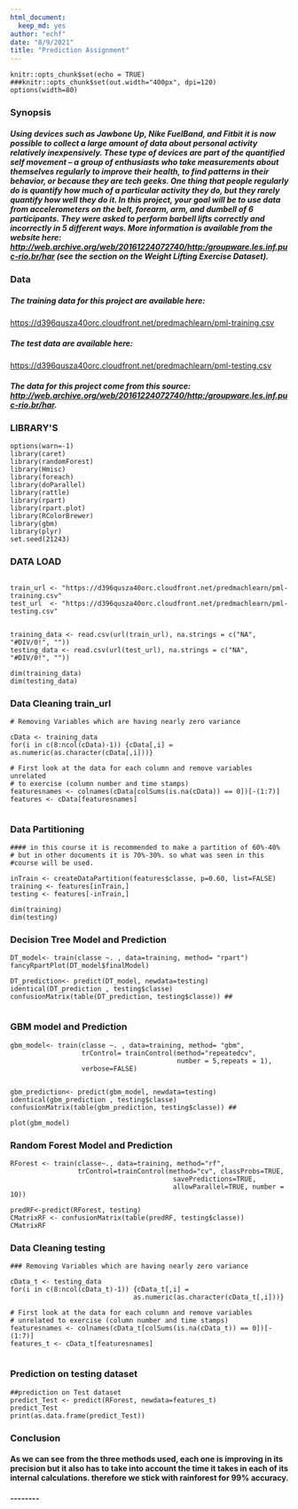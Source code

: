 ```yaml
---
html_document:
  keep_md: yes
author: "echf"
date: "8/9/2021"
title: "Prediction Assignment"
---
```


```{r setup, include=TRUE}
knitr::opts_chunk$set(echo = TRUE)
###knitr::opts_chunk$set(out.width="400px", dpi=120)
options(width=80)
```

### Synopsis

##### Using devices such as Jawbone Up, Nike FuelBand, and Fitbit it is now possible to collect a large amount of data about personal activity relatively inexpensively. These type of devices are part of the quantified self movement – a group of enthusiasts who take measurements about themselves regularly to improve their health, to find patterns in their behavior, or because they are tech geeks. One thing that people regularly do is quantify how much of a particular activity they do, but they rarely quantify how well they do it. In this project, your goal will be to use data from accelerometers on the belt, forearm, arm, and dumbell of 6 participants. They were asked to perform barbell lifts correctly and incorrectly in 5 different ways. More information is available from the website here: http://web.archive.org/web/20161224072740/http:/groupware.les.inf.puc-rio.br/har (see the section on the Weight Lifting Exercise Dataset).

### Data

##### The training data for this project are available here:

https://d396qusza40orc.cloudfront.net/predmachlearn/pml-training.csv

##### The test data are available here:

https://d396qusza40orc.cloudfront.net/predmachlearn/pml-testing.csv

##### The data for this project come from this source: http://web.archive.org/web/20161224072740/http:/groupware.les.inf.puc-rio.br/har. 


### LIBRARY'S

```{r}
options(warn=-1)
library(caret)
library(randomForest)
library(Hmisc)
library(foreach)
library(doParallel)
library(rattle)
library(rpart)
library(rpart.plot)
library(RColorBrewer)
library(gbm)
library(plyr)
set.seed(21243)
```


### DATA LOAD

```{r}

train_url <- "https://d396qusza40orc.cloudfront.net/predmachlearn/pml-training.csv"
test_url  <- "https://d396qusza40orc.cloudfront.net/predmachlearn/pml-testing.csv"


training_data <- read.csv(url(train_url), na.strings = c("NA", "#DIV/0!", ""))
testing_data <- read.csv(url(test_url), na.strings = c("NA", "#DIV/0!", ""))

dim(training_data)
dim(testing_data)
```


### Data Cleaning train_url
```{r}
# Removing Variables which are having nearly zero variance

cData <- training_data
for(i in c(8:ncol(cData)-1)) {cData[,i] = as.numeric(as.character(cData[,i]))}

# First look at the data for each column and remove variables unrelated
# to exercise (column number and time stamps)
featuresnames <- colnames(cData[colSums(is.na(cData)) == 0])[-(1:7)]
features <- cData[featuresnames]


```

### Data Partitioning 

```{r}
#### in this course it is recommended to make a partition of 60%-40% 
# but in other documents it is 70%-30%. so what was seen in this
#course will be used. 

inTrain <- createDataPartition(features$classe, p=0.60, list=FALSE)
training <- features[inTrain,]
testing <- features[-inTrain,]

dim(training)
dim(testing)

```


### Decision Tree Model and Prediction
```{r fig.align="center" , include=TRUE}
DT_model<- train(classe ~. , data=training, method= "rpart")
fancyRpartPlot(DT_model$finalModel)

DT_prediction<- predict(DT_model, newdata=testing)
identical(DT_prediction , testing$classe)
confusionMatrix(table(DT_prediction, testing$classe)) ##


```

### GBM model and Prediction
```{r fig.align="center" , include=TRUE}
gbm_model<- train(classe ~. , data=training, method= "gbm", 
                  trControl= trainControl(method="repeatedcv",
                                          number = 5,repeats = 1), 
                  verbose=FALSE)


gbm_prediction<- predict(gbm_model, newdata=testing)
identical(gbm_prediction , testing$classe)
confusionMatrix(table(gbm_prediction, testing$classe)) ##

plot(gbm_model)
```


###  Random Forest Model and Prediction

```{r}
RForest <- train(classe~., data=training, method="rf", 
                 trControl=trainControl(method="cv", classProbs=TRUE,
                                         savePredictions=TRUE,
                                         allowParallel=TRUE, number = 10))

predRF<-predict(RForest, testing)
CMatrixRF <- confusionMatrix(table(predRF, testing$classe))
CMatrixRF

```


### Data Cleaning testing
```{r}
### Removing Variables which are having nearly zero variance

cData_t <- testing_data
for(i in c(8:ncol(cData_t)-1)) {cData_t[,i] = 
                               as.numeric(as.character(cData_t[,i]))}

# First look at the data for each column and remove variables 
# unrelated to exercise (column number and time stamps)
featuresnames <- colnames(cData_t[colSums(is.na(cData_t)) == 0])[-(1:7)]
features_t <- cData_t[featuresnames]


```
### Prediction on testing dataset

```{r}
##prediction on Test dataset
predict_Test <- predict(RForest, newdata=features_t)
predict_Test
print(as.data.frame(predict_Test))
```

### Conclusion
#### As we can see from the three methods used, each one is improving in its precision but it also has to take into account the time it takes in each of its internal calculations. therefore we stick with rainforest for 99% accuracy. 



#####  --------




